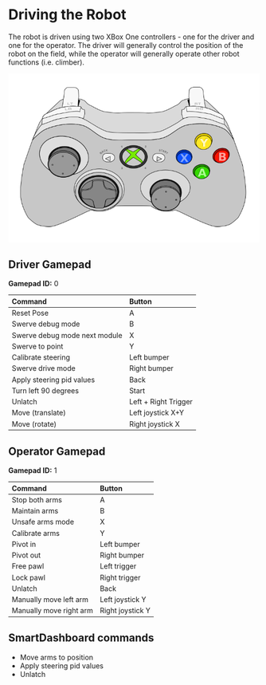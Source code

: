 # Driving the Robot

The robot is driven using two XBox One controllers - one for the driver and one for the operator. The driver will generally control the position of the robot on the field, while the operator will generally operate other robot functions (i.e. climber).

![XBox One controller](./images/xboxone-controller.png)

## Driver Gamepad

**Gamepad ID:** 0

| Command | Button |
| :-- | :-- |
| Reset Pose | A |
| Swerve debug mode | B |
| Swerve debug mode next module | X |
| Swerve to point | Y |
| Calibrate steering | Left bumper |
| Swerve drive mode | Right bumper |
| Apply steering pid values | Back |
| Turn left 90 degrees | Start |
| Unlatch | Left + Right Trigger |
| Move (translate) | Left joystick X+Y |
| Move (rotate) | Right joystick X |

## Operator Gamepad

**Gamepad ID:** 1

| Command | Button |
| :-- | :-- |
| Stop both arms | A |
| Maintain arms | B |
| Unsafe arms mode | X |
| Calibrate arms | Y |
| Pivot in | Left bumper |
| Pivot out | Right bumper |
| Free pawl | Left trigger |
| Lock pawl | Right trigger |
| Unlatch | Back |
| Manually move left arm | Left joystick Y |
| Manually move right arm | Right joystick Y |

## SmartDashboard commands

* Move arms to position
* Apply steering pid values
* Unlatch

